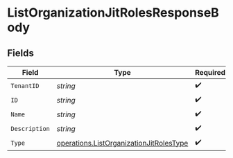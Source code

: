 # ListOrganizationJitRolesResponseBody


## Fields

| Field                                                                                              | Type                                                                                               | Required                                                                                           | Description                                                                                        |
| -------------------------------------------------------------------------------------------------- | -------------------------------------------------------------------------------------------------- | -------------------------------------------------------------------------------------------------- | -------------------------------------------------------------------------------------------------- |
| `TenantID`                                                                                         | *string*                                                                                           | :heavy_check_mark:                                                                                 | N/A                                                                                                |
| `ID`                                                                                               | *string*                                                                                           | :heavy_check_mark:                                                                                 | N/A                                                                                                |
| `Name`                                                                                             | *string*                                                                                           | :heavy_check_mark:                                                                                 | N/A                                                                                                |
| `Description`                                                                                      | *string*                                                                                           | :heavy_check_mark:                                                                                 | N/A                                                                                                |
| `Type`                                                                                             | [operations.ListOrganizationJitRolesType](../../models/operations/listorganizationjitrolestype.md) | :heavy_check_mark:                                                                                 | N/A                                                                                                |
